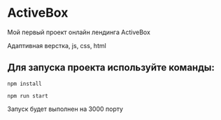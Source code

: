 # ActiveBox

Мой первый проект онлайн лендинга ActiveBox

Адаптивная верстка, js, css, html

## Для запуска проекта используйте команды:

```
npm install
```

```
npm run start
```

Запуск будет выполнен на 3000 порту